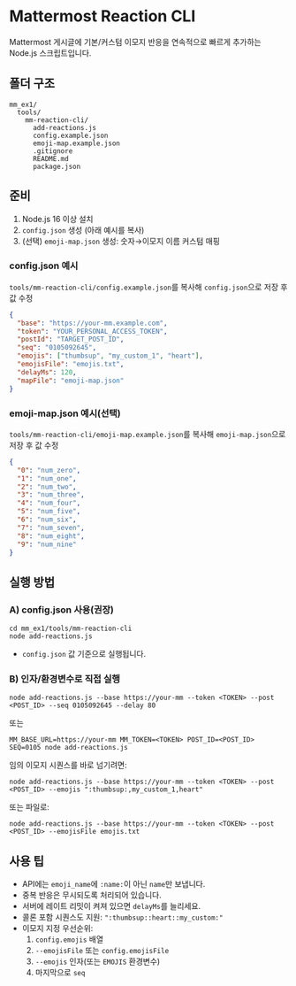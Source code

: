 # Mattermost Reaction CLI

Mattermost 게시글에 기본/커스텀 이모지 반응을 연속적으로 빠르게 추가하는 Node.js 스크립트입니다.

## 폴더 구조
```
mm_ex1/
  tools/
    mm-reaction-cli/
      add-reactions.js
      config.example.json
      emoji-map.example.json
      .gitignore
      README.md
      package.json
```

## 준비
1) Node.js 16 이상 설치
2) `config.json` 생성 (아래 예시를 복사)
3) (선택) `emoji-map.json` 생성: 숫자→이모지 이름 커스텀 매핑

### config.json 예시
`tools/mm-reaction-cli/config.example.json`를 복사해 `config.json`으로 저장 후 값 수정
```json
{
  "base": "https://your-mm.example.com",
  "token": "YOUR_PERSONAL_ACCESS_TOKEN",
  "postId": "TARGET_POST_ID",
  "seq": "0105092645",
  "emojis": ["thumbsup", "my_custom_1", "heart"],
  "emojisFile": "emojis.txt",
  "delayMs": 120,
  "mapFile": "emoji-map.json"
}
```

### emoji-map.json 예시(선택)
`tools/mm-reaction-cli/emoji-map.example.json`를 복사해 `emoji-map.json`으로 저장 후 값 수정
```json
{
  "0": "num_zero",
  "1": "num_one",
  "2": "num_two",
  "3": "num_three",
  "4": "num_four",
  "5": "num_five",
  "6": "num_six",
  "7": "num_seven",
  "8": "num_eight",
  "9": "num_nine"
}
```

## 실행 방법
### A) config.json 사용(권장)
```
cd mm_ex1/tools/mm-reaction-cli
node add-reactions.js
```
- `config.json` 값 기준으로 실행됩니다.

### B) 인자/환경변수로 직접 실행
```
node add-reactions.js --base https://your-mm --token <TOKEN> --post <POST_ID> --seq 0105092645 --delay 80
```
또는
```
MM_BASE_URL=https://your-mm MM_TOKEN=<TOKEN> POST_ID=<POST_ID> SEQ=0105 node add-reactions.js
```

임의 이모지 시퀀스를 바로 넘기려면:
```
node add-reactions.js --base https://your-mm --token <TOKEN> --post <POST_ID> --emojis ":thumbsup:,my_custom_1,heart"
```
또는 파일로:
```
node add-reactions.js --base https://your-mm --token <TOKEN> --post <POST_ID> --emojisFile emojis.txt
```

## 사용 팁
- API에는 `emoji_name`에 `:name:`이 아닌 `name`만 보냅니다.
- 중복 반응은 무시되도록 처리되어 있습니다.
- 서버에 레이트 리밋이 켜져 있으면 `delayMs`를 늘리세요.
- 콜론 포함 시퀀스도 지원: `":thumbsup::heart::my_custom:"`
 - 이모지 지정 우선순위:
   1) `config.emojis` 배열
   2) `--emojisFile` 또는 `config.emojisFile`
   3) `--emojis` 인자(또는 `EMOJIS` 환경변수)
   4) 마지막으로 `seq`
